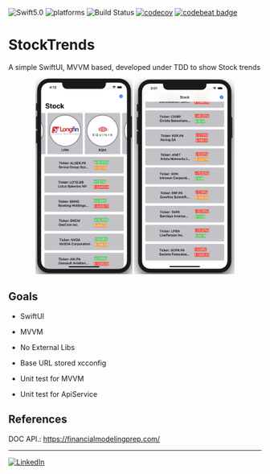 ![Swift5.0](https://img.shields.io/badge/swift-5.0-orange.svg)
![platforms](https://img.shields.io/badge/platforms-iPhone-lightgrey)
![Build Status](https://travis-ci.com/abiliogp/StockTrends.svg?branch=master)
[![codecov](https://codecov.io/gh/abiliogp/StockTrends/branch/master/graph/badge.svg)](https://codecov.io/gh/abiliogp/StockTrends)
[![codebeat badge](https://codebeat.co/badges/5cce79fc-3252-4bbe-b233-e8550aa1e7c3)](https://codebeat.co/projects/github-com-abiliogp-stocktrends-master)

# StockTrends

A simple SwiftUI, MVVM based, developed under TDD to show Stock trends

<p align="center">
  <img src="https://github.com/abiliogp/imagens/blob/master/stock-up-swiftui.png" width="193px"/>
  <img src="https://github.com/abiliogp/imagens/blob/master/stock-down-swiftui.png" width="200px"/>
</p>


## Goals
* SwiftUI

* MVVM

* No External Libs

* Base URL stored xcconfig

* Unit test for MVVM

* Unit test for ApiService

## References

DOC API.: https://financialmodelingprep.com/

---

[![LinkedIn](https://img.shields.io/badge/linkedin-abiliogp-blue)](https://www.linkedin.com/in/abilio-parada-464b247a/)
